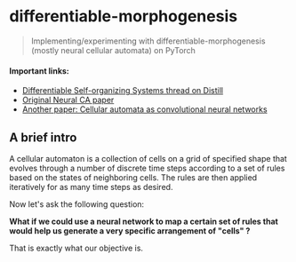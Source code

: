 # differentiable-morphogenesis
> Implementing/experimenting with differentiable-morphogenesis (mostly neural cellular automata) on PyTorch

#### Important links:
* [Differentiable Self-organizing Systems thread on Distill](https://distill.pub/2020/selforg/)
* [Original Neural CA paper](https://distill.pub/2020/growing-ca/)
* [Another paper: Cellular automata as convolutional neural networks](https://arxiv.org/abs/1809.02942)

## A brief intro

A cellular automaton is a collection of cells on a grid of specified shape that evolves through a number of discrete time steps according to a set of rules based on the states of neighboring cells. The rules are then applied iteratively for as many time steps as desired.

Now let's ask the following question:

**What if we could use a neural network to map a certain set of rules  that would help us generate a very specific arrangement of "cells" ?**

That is exactly what our objective is. 

